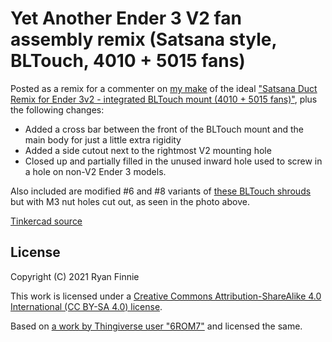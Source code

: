 # Yet Another Ender 3 V2 fan assembly remix (Satsana style, BLTouch, 4010 + 5015 fans)

Posted as a remix for a commenter on [my make](https://www.thingiverse.com/make:931960) of the ideal ["Satsana Duct Remix for Ender 3v2 - integrated BLTouch mount (4010 + 5015 fans)"](https://www.thingiverse.com/thing:4770095), plus the following changes:

  - Added a cross bar between the front of the BLTouch mount and the main body for just a little extra rigidity
  - Added a side cutout next to the rightmost V2 mounting hole
  - Closed up and partially filled in the unused inward hole used to screw in a hole on non-V2 Ender 3 models.

Also included are modified \#6 and \#8 variants of [these BLTouch shrouds](https://www.thingiverse.com/thing:4634422) but with M3 nut holes cut out, as seen in the photo above.

[Tinkercad source](https://www.tinkercad.com/things/640wRWMHy0u-ender-3-v2-fan-assembly)

## License

Copyright (C) 2021 Ryan Finnie

This work is licensed under a [Creative Commons Attribution-ShareAlike 4.0 International (CC BY-SA 4.0) license](https://creativecommons.org/licenses/by-sa/4.0/).

Based on [a work by Thingiverse user "6ROM7"](https://www.thingiverse.com/thing:4770095) and licensed the same.
